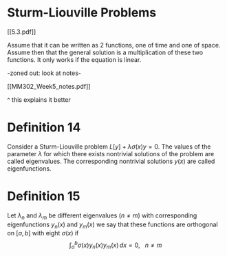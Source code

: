 # Sturm-Liouville Problems

[[5.3.pdf]]

Assume that it can be written as 2 functions, one of time and one of space. Assume then that the general solution is a multiplication of these two functions. It only works if the equation is linear.

-zoned out: look at notes-

[[MM302_Week5_notes.pdf]]

^ this explains it better

# Definition 14

Consider a Sturm-Liouville problem $L[y] + \lambda \sigma (x)y=0$. The values of the parameter $\lambda$ for which there exists nontrivial solutions of the problem are called eigenvalues. The corresponding nontrivial solutions $y(x)$ are called eigenfunctions.

# Definition 15

Let $\lambda_{n}$ and $\lambda_{m}$ be different eigenvalues ($n\neq m$) with corresponding eigenfunctions $y_{n}(x)$ and $y_{m}(x)$ we say that these functions are orthogonal on $[a,b]$ with eight $\sigma (x)$ if $$
\int _{a}^{b}\sigma (x)y_{n}(x)y_{m}(x) \, dx =0, \ \ \ n \neq m 
$$


